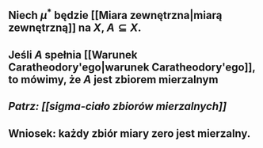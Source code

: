 ## Niech $\mu^*$ będzie [[Miara zewnętrzna|miarą zewnętrzną]] na $X$, $A\subseteq X$.
## Jeśli $A$ spełnia [[Warunek Caratheodory'ego|warunek Caratheodory'ego]], to mówimy, że $A$ jest **zbiorem mierzalnym**
## *Patrz: [[sigma-ciało zbiorów mierzalnych]]*
## **Wniosek:** każdy zbiór miary zero jest mierzalny.